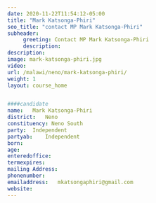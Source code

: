 ```yaml
---
date: 2020-11-22T11:54:12-05:00
title: "Mark Katsonga-Phiri"
seo_title: "contact MP Mark Katsonga-Phiri"
subheader:
     greeting: Contact MP Mark Katsonga-Phiri
     description: 
description: 
image: mark-katsonga-phiri.jpg
video: 
url: /malawi/neno/mark-katsonga-phiri/
weight: 1
layout: course_home


####candidate
name:	Mark Katsonga-Phiri
district:	Neno
constituency: Neno South
party:	Independent
partyab:	Independent
born:
age: 
enteredoffice:	
termexpires:	
mailing Address:
phonenumber:	
emailaddress:	mkatsongaphiri@gmail.com
website:	
---
```


